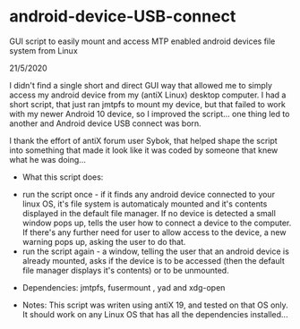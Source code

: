 # android-device-USB-connect

GUI script to easily mount and access MTP enabled android devices file system from Linux

21/5/2020

I didn't find a single short and direct GUI way that allowed me to simply access my android device from my (antiX Linux) desktop computer. I had a short script, that just ran jmtpfs to mount my device, but that failed to work with my newer Android 10 device, so I improved the script... one thing led to another and Android device USB connect was born.

I thank the effort of antiX forum user Sybok, that helped shape the script into something that made it look like it was coded by someone that knew what he was doing...

* What this script does:
 - run the script once - if it finds any android device connected to your linux OS, it's file system is automaticaly mounted and it's contents displayed in the default file manager. If no device is detected a small window pops up, tells the user how to connect a device to the computer. If there's any further need for user to allow access to the device, a new warning pops up, asking the user to do that.
 - run the script again - a window, telling the user that an android device is already mounted, asks if the device is to be accessed (then the default file manager displays it's contents) or to be unmounted.
 
 * Dependencies:
  jmtpfs, fusermount ,  yad and xdg-open
  
 * Notes:
  This script was writen using antiX 19, and tested on that OS only. It should work on any Linux OS that has all the dependencies installed...
  
  
 
 
